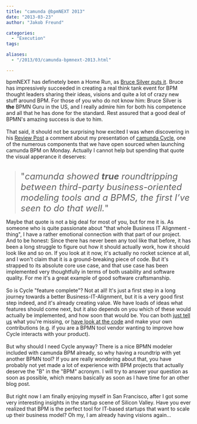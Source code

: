 ```yaml
---
title: "camunda @bpmNEXT 2013"
date: "2013-03-23"
author: "Jakob Freund"

categories:
  - "Execution"
tags: 

aliases:
  - "/2013/03/camunda-bpmnext-2013.html"

---
```


<div>
bpmNEXT has definetely been a Home Run, as <a href="http://brsilver.com/bpmnext-2013-a-home-run/">Bruce Silver puts it</a>. Bruce has impressively succeeded in creating a real think tank event for BPM thought leaders sharing their ideas, visions and quite a lot of crazy new stuff around BPM. For those of you who do not know him: Bruce Silver is <b>the</b> BPMN Guru in the US, and I really admire him for both his competence and all that he has done for the standard. Rest assured that a good deal of BPMN's amazing success is due to him.<br />
<br />
That said, it should not be surprising how excited I was when discovering in his <a href="http://brsilver.com/bpmnext-review/">Review Post</a> a comment about my presentation of <a href="http://www.camunda.org/design/cycle-tutorial.html">camunda Cycle</a>, one of the numerous components that we have open sourced when launching camunda BPM on Monday. Actually I cannot help but spending that quote the visual apperance it deserves:<br />
<br />
<blockquote class="tr_bq">
<span style="font-size: x-large;">"<i>camunda showed <b>true</b> roundtripping between third-party business-oriented modeling tools and a BPMS, the first I’ve seen to do that well.</i>"</span></blockquote>
Maybe that quote is not a big deal for most of you, but for me it is. As someone who is quite passionate about "that whole Business IT Alignment - thing", I have a rather emotional connection with that part of our project. And to be honest: Since there has never been any tool like that before, it has been a long struggle to figure out how it should actually work, how it should look like and so on. If you look at it now, it's actually no rocket science at all, and I won't claim that it is a ground-breaking piece of code. But it's strapped to its absolute core use case, and that use case has been implemented very thoughtfully in terms of both usability and software quality. For me it's a great example of good software craftsmanship.<br />
<br />
So is Cycle "feature complete"? Not at all! It's just a first step in a long journey towards a better Business-IT-Alignment, but it is a very good first step indeed, and it's already creating value. We have loads of ideas what features should come next, but it also depends on you which of these would actually be implemented, and how soon that would be. You can both <a href="http://www.camunda.org/community/forum.html">just tell us</a> what you're missing, or <a href="https://github.com/camunda/camunda-bpm-platform">have look at the code</a> and make your own contributions (e.g. if you are a BPMN tool vendor wanting to improve how Cycle interacts with your product).<br />
<br />
But why should I need Cycle anyway? There is a nice BPMN modeler included with camunda BPM already, so why having a roundtrip with yet another BPMN tool? If you are really wondering about that, you have probably not yet made a lot of experience with BPM projects that actually deserve the "B" in the "BPM" acronym. I will try to answer your question as soon as possible, which means basically as soon as I have time for an other blog post.<br />
<br />
But right now I am finally enjoying myself in San Francisco, after I got some very interesting insights in the startup scene of Silicon Valley. Have you ever realized that BPM is the perfect tool for IT-based startups that want to scale up their business model? Oh my, I am already having visions again...<br />
<br />
</div>
